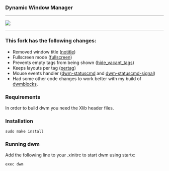 ### Dynamic Window Manager

___
![](https://i.imgur.com/wHjGKl3.png)
___

### This fork has the following changes:

* Removed window title ([notitle](https://dwm.suckless.org/patches/notitle))
* Fullscreen mode ([fullscreen](https://dwm.suckless.org/patches/fullscreen))
* Prevents empty tags from being shown ([hide_vacant_tags](https://dwm.suckless.org/patches/hide_vacant_tags))
* Keeps layouts per tag ([pertag](https://dwm.suckless.org/patches/pertag))
* Mouse events handler ([dwm-statuscmd](https://dwm.suckless.org/patches/statuscmd) and [dwm-statuscmd-signal](https://dwm.suckless.org/patches/statuscmd))
* Had some other code changes to work better with my build of [dwmblocks](https://github.com/cfelipe/dwmblocks).

### Requirements

In order to build dwm you need the Xlib header files.


### Installation

`sudo make install`


### Running dwm

Add the following line to your .xinitrc to start dwm using startx:

`exec dwm`
